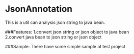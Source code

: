 # JsonAnnotation

This is a util can analysis json string to java bean.

###Features:
1.convert json string or json object to java bean
<br/>
2.convert java bean to json string or json object


###Sample:
There have some simple sample at test project
